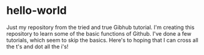 # hello-world
Just my repository from the tried and true Gibhub tutorial.
I'm creating this repository to learn some of the basic functions of Github.
I've done a few tutorials, which seem to skip the basics.
Here's to hoping that I can cross all the t's and dot all the i's!
